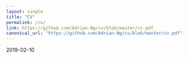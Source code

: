 ```yaml
---
layout: single
title: "CV"
permalink: /cv/
link: https://github.com/Adrian-Ng/cv/blob/master/cv.pdf
canonical_url: "https://github.com/Adrian-Ng/cv/blob/master/cv.pdf"
---
```


2019-02-10